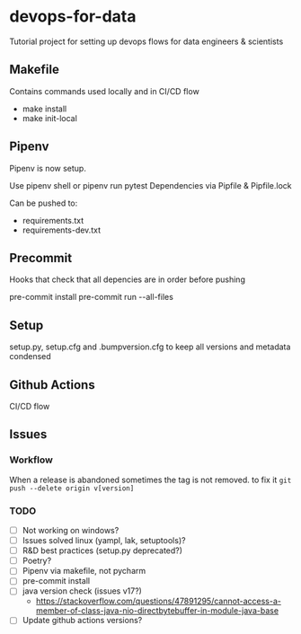 # devops-for-data
Tutorial project for setting up devops flows for data engineers &amp; scientists
 
##  Makefile
Contains commands used locally and in CI/CD flow
 - make install
 - make init-local

## Pipenv
Pipenv is now setup.

Use pipenv shell or pipenv run pytest
Dependencies via Pipfile & Pipfile.lock

Can be pushed to: 
- requirements.txt
- requirements-dev.txt

## Precommit
Hooks that check that all depencies are in order before pushing

pre-commit install
pre-commit run --all-files

## Setup 
setup.py, setup.cfg and .bumpversion.cfg to keep all versions and metadata condensed
 
## Github Actions
CI/CD flow

## Issues

### Workflow
When a release is abandoned sometimes the tag is not removed. to fix it
    `git push --delete origin v[version]`

### TODO
- [ ] Not working on windows?
- [ ] Issues solved linux (yampl, lak, setuptools)?
- [ ] R&D best practices (setup.py deprecated?)
- [ ] Poetry?
- [ ] Pipenv via makefile, not pycharm
- [ ] pre-commit install
- [ ] java version check (issues v17?)
  - https://stackoverflow.com/questions/47891295/cannot-access-a-member-of-class-java-nio-directbytebuffer-in-module-java-base
- [ ] Update github actions versions?
